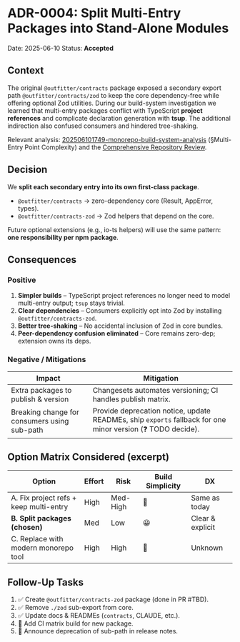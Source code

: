 # ADR-0004: Split Multi-Entry Packages into Stand-Alone Modules

Date: 2025-06-10 Status: **Accepted**

## Context

The original `@outfitter/contracts` package exposed a secondary export path `@outfitter/contracts/zod` to keep the core dependency-free while offering optional Zod utilities. During our build-system investigation we learned that multi-entry packages conflict with TypeScript **project references** and complicate declaration generation with **tsup**. The additional indirection also confused consumers and hindered tree-shaking.

Relevant analysis: [202506101749-monorepo-build-system-analysis](../handoffs/202506101749-monorepo-build-system-analysis.md) (§Multi-Entry Point Complexity) and the [Comprehensive Repository Review](../notes/202506101807-comprehensive-review.md).

## Decision

We **split each secondary entry into its own first-class package**.

- `@outfitter/contracts` → zero-dependency core (Result, AppError, types).
- `@outfitter/contracts-zod` → Zod helpers that depend on the core.

Future optional extensions (e.g., io-ts helpers) will use the same pattern: **one responsibility per npm package**.

## Consequences

### Positive

1. **Simpler builds** – TypeScript project references no longer need to model multi-entry output; `tsup` stays trivial.
2. **Clear dependencies** – Consumers explicitly opt into Zod by installing `@outfitter/contracts-zod`.
3. **Better tree-shaking** – No accidental inclusion of Zod in core bundles.
4. **Peer-dependency confusion eliminated** – Core remains zero-dep; extension owns its deps.

### Negative / Mitigations

| Impact                                       | Mitigation                                                                                                  |
| -------------------------------------------- | ----------------------------------------------------------------------------------------------------------- |
| Extra packages to publish & version          | Changesets automates versioning; CI handles publish matrix.                                                 |
| Breaking change for consumers using sub-path | Provide deprecation notice, update READMEs, ship `exports` fallback for one minor version (❓ TODO decide). |

## Option Matrix Considered (excerpt)

| Option                                 | Effort | Risk     | Build Simplicity | DX               |
| -------------------------------------- | ------ | -------- | ---------------- | ---------------- |
| A. Fix project refs + keep multi-entry | High   | Med-High | 😬               | Same as today    |
| **B. Split packages (chosen)**         | Med    | Low      | 😀               | Clear & explicit |
| C. Replace with modern monorepo tool   | High   | High     | 🙂               | Unknown          |

## Follow-Up Tasks

1. ✅ Create `@outfitter/contracts-zod` package (done in PR #TBD).
2. ✅ Remove `./zod` sub-export from core.
3. ✅ Update docs & READMEs (`contracts`, CLAUDE, etc.).
4. 🚧 Add CI matrix build for new package.
5. 🚧 Announce deprecation of sub-path in release notes.
